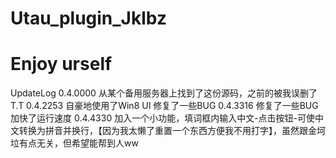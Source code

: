 ﻿Utau_plugin_Jklbz
=================
Enjoy urself
=================
UpdateLog
0.4.0000
从某个备用服务器上找到了这份源码，之前的被我误删了T.T
0.4.2253
自豪地使用了Win8 UI
修复了一些BUG
0.4.3316
修复了一些BUG
加快了运行速度
0.4.4330
加入一个小功能，填词框内输入中文-点击按钮-可使中文转换为拼音并换行，【因为我太懒了重置一个东西方便我不用打字】，虽然跟金坷垃有点无关，但希望能帮到人ww